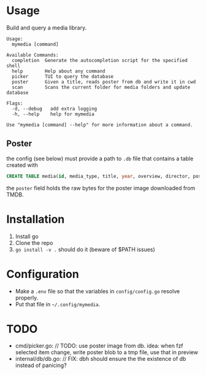 # Usage
Build and query a media library.

```
Usage:
  mymedia [command]

Available Commands:
  completion  Generate the autocompletion script for the specified shell
  help        Help about any command
  picker      TUI to query the database
  poster      Given a title, reads poster from db and write it in cwd
  scan        Scans the current folder for media folders and update database

Flags:
  -d, --debug   add extra logging
  -h, --help    help for mymedia

Use "mymedia [command] --help" for more information about a command.
```

## Poster
the config (see below) must provide a path to `.db` file that contains a table created with
```sql
CREATE TABLE media(id, media_type, title, year, overview, director, poster, path)
```
the `poster` field holds the raw bytes for the poster image downloaded from TMDB.

# Installation
1. Install go
2. Clone the repo
3. `go install -v .` should do it (beware of $PATH issues)

# Configuration
- Make a `.env` file so that the variables in `config/config.go` resolve properly.
- Put that file in `~/.config/mymedia`.

# TODO
- cmd/picker.go:		// TODO: use poster image from db. idea: when fzf selected item change, write poster blob to a tmp file, use that in preview
- internal/db/db.go:	// FIX: dbh should ensure the the existence of db instead of panicing?
